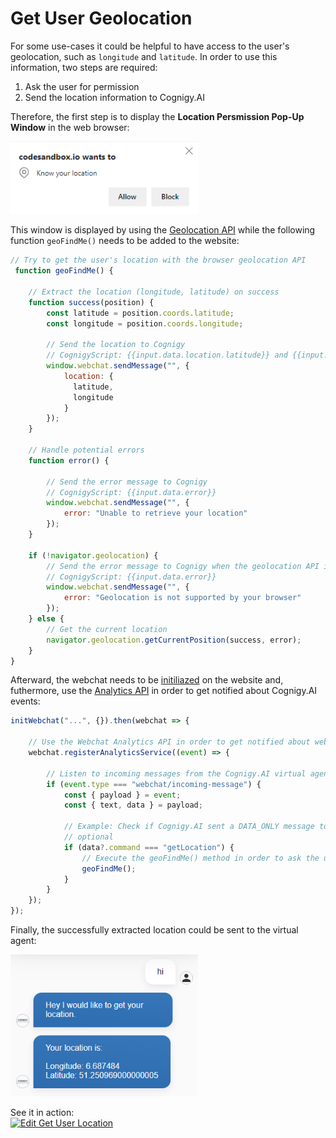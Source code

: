 # Get User Geolocation

For some use-cases it could be helpful to have access to the user's geolocation, such as `longitude` and `latitude`. In order to use this information, two steps are required:

1. Ask the user for permission
2. Send the location information to Cognigy.AI

Therefore, the first step is to display the **Location Persmission Pop-Up Window** in the web browser:

<img src="./assets/askForPermissionUserLocation.png" width="300">

This window is displayed by using the [Geolocation API](https://developer.mozilla.org/en-US/docs/Web/API/Geolocation_API) while the following function `geoFindMe()` needs to be added to the website:

```javascript
// Try to get the user's location with the browser geolocation API
 function geoFindMe() {

    // Extract the location (longitude, latitude) on success
    function success(position) {
        const latitude = position.coords.latitude;
        const longitude = position.coords.longitude;

        // Send the location to Cognigy
        // CognigyScript: {{input.data.location.latitude}} and {{input.data.location.longitude}}
        window.webchat.sendMessage("", {
            location: {
              latitude,
              longitude
            }
        });
    }

    // Handle potential errors
    function error() {
        
        // Send the error message to Cognigy
        // CognigyScript: {{input.data.error}}
        window.webchat.sendMessage("", {
            error: "Unable to retrieve your location"
        });
    }

    if (!navigator.geolocation) {
        // Send the error message to Cognigy when the geolocation API is not supported in the used web browser
        // CognigyScript: {{input.data.error}}
        window.webchat.sendMessage("", {
            error: "Geolocation is not supported by your browser"
        });
    } else {
        // Get the current location
        navigator.geolocation.getCurrentPosition(success, error);
    }
}
```

Afterward, the webchat needs to be [initiliazed](./embedding.md) on the website and, futhermore, use the [Analytics API](./analytics-api.md) in order to get notified about Cognigy.AI events:

```javascript
initWebchat("...", {}).then(webchat => {

    // Use the Webchat Analytics API in order to get notified about webchat events 
    webchat.registerAnalyticsService((event) => {
        
        // Listen to incoming messages from the Cognigy.AI virtual agent
        if (event.type === "webchat/incoming-message") {
            const { payload } = event;
            const { text, data } = payload;

            // Example: Check if Cognigy.AI sent a DATA_ONLY message to the webchat with the command to start the location process
            // optional
            if (data?.command === "getLocation") {
                // Execute the geoFindMe() method in order to ask the user for permission in the web browser
                geoFindMe();
            }
        }
    });
});
```

Finally, the successfully extracted location could be sent to the virtual agent:

<img src="./assets/successUserBrowserLocation.png" width="300">


See it in action:  
[![Edit Get User Location](https://codesandbox.io/static/img/play-codesandbox.svg)](https://codesandbox.io/s/webchat-get-geolocation-forked-28en9?fontsize=14&hidenavigation=1&theme=dark)
